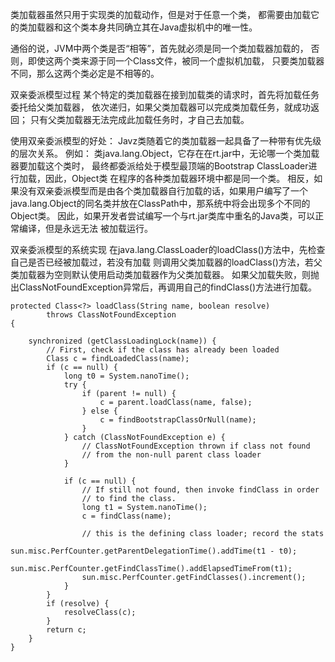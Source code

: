 类加载器虽然只用于实现类的加载动作，但是对于任意一个类，
都需要由加载它的类加载器和这个类本身共同确立其在Java虚拟机中的唯一性。

通俗的说，JVM中两个类是否“相等”，首先就必须是同一个类加载器加载的，
否则，即使这两个类来源于同一个Class文件，被同一个虚拟机加载，
只要类加载器不同，那么这两个类必定是不相等的。

双亲委派模型过程
某个特定的类加载器在接到加载类的请求时，首先将加载任务委托给父类加载器，
依次递归，如果父类加载器可以完成类加载任务，就成功返回；
只有父类加载器无法完成此加载任务时，才自己去加载。

使用双亲委派模型的好处：
Javz类随着它的类加载器一起具备了一种带有优先级的层次关系。
例如：
类java.lang.Object，它存在在rt.jar中，无论哪一个类加载器要加载这个类时，
最终都委派给处于模型最顶端的Bootstrap ClassLoader进行加载，因此，Object类
在程序的各种类加载器环境中都是同一个类。
相反，如果没有双亲委派模型而是由各个类加载器自行加载的话，如果用户编写了一个
java.lang.Object的同名类并放在ClassPath中，那系统中将会出现多个不同的Object类。
因此，如果开发者尝试编写一个与rt.jar类库中重名的Java类，可以正常编译，但是永远无法
被加载运行。

双亲委派模型的系统实现
在java.lang.ClassLoader的loadClass()方法中，先检查自己是否已经被加载过，若没有加载
则调用父类加载器的loadClass()方法，若父类加载器为空则默认使用启动类加载器作为父类加载器。
如果父加载失败，则抛出ClassNotFoundException异常后，再调用自己的findClass()方法进行加载。

    protected Class<?> loadClass(String name, boolean resolve)
            throws ClassNotFoundException
    {
        
        synchronized (getClassLoadingLock(name)) {
            // First, check if the class has already been loaded
            Class c = findLoadedClass(name);
            if (c == null) {
                long t0 = System.nanoTime();
                try {
                    if (parent != null) {
                        c = parent.loadClass(name, false);
                    } else {
                        c = findBootstrapClassOrNull(name);
                    }
                } catch (ClassNotFoundException e) {
                    // ClassNotFoundException thrown if class not found
                    // from the non-null parent class loader
                }
    
                if (c == null) {
                    // If still not found, then invoke findClass in order
                    // to find the class.
                    long t1 = System.nanoTime();
                    c = findClass(name);
    
                    // this is the defining class loader; record the stats
                    sun.misc.PerfCounter.getParentDelegationTime().addTime(t1 - t0);
                    sun.misc.PerfCounter.getFindClassTime().addElapsedTimeFrom(t1);
                    sun.misc.PerfCounter.getFindClasses().increment();
                }
            }
            if (resolve) {
                resolveClass(c);
            }
            return c;
        }
    }